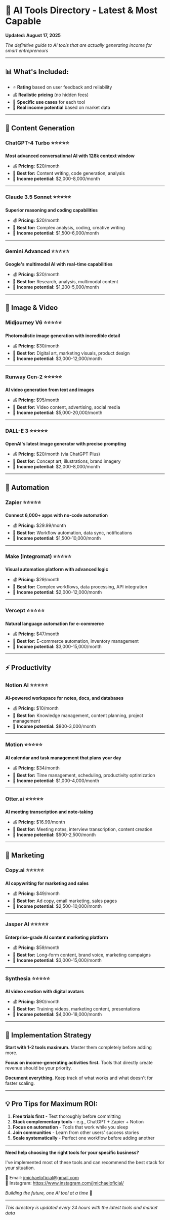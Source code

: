 # 🤖 AI Tools Directory - Latest & Most Capable

**Updated: August 17, 2025**

*The definitive guide to AI tools that are actually generating income for smart entrepreneurs*

---

## 📊 What's Included:
- ⭐ **Rating** based on user feedback and reliability
- 💰 **Realistic pricing** (no hidden fees)
- 🎯 **Specific use cases** for each tool
- 💸 **Real income potential** based on market data

---

## 📝 Content Generation

### ChatGPT-4 Turbo ⭐⭐⭐⭐⭐

**Most advanced conversational AI with 128k context window**

- 💰 **Pricing:** $20/month
- 🎯 **Best for:** Content writing, code generation, analysis
- 💸 **Income potential:** $2,000-8,000/month

---

### Claude 3.5 Sonnet ⭐⭐⭐⭐⭐

**Superior reasoning and coding capabilities**

- 💰 **Pricing:** $20/month
- 🎯 **Best for:** Complex analysis, coding, creative writing
- 💸 **Income potential:** $1,500-6,000/month

---

### Gemini Advanced ⭐⭐⭐⭐⭐

**Google's multimodal AI with real-time capabilities**

- 💰 **Pricing:** $20/month
- 🎯 **Best for:** Research, analysis, multimodal content
- 💸 **Income potential:** $1,200-5,000/month

---

## 🎨 Image & Video

### Midjourney V6 ⭐⭐⭐⭐⭐

**Photorealistic image generation with incredible detail**

- 💰 **Pricing:** $30/month
- 🎯 **Best for:** Digital art, marketing visuals, product design
- 💸 **Income potential:** $3,000-12,000/month

---

### Runway Gen-2 ⭐⭐⭐⭐⭐

**AI video generation from text and images**

- 💰 **Pricing:** $95/month
- 🎯 **Best for:** Video content, advertising, social media
- 💸 **Income potential:** $5,000-20,000/month

---

### DALL-E 3 ⭐⭐⭐⭐⭐

**OpenAI's latest image generator with precise prompting**

- 💰 **Pricing:** $20/month (via ChatGPT Plus)
- 🎯 **Best for:** Concept art, illustrations, brand imagery
- 💸 **Income potential:** $2,000-8,000/month

---

## 🤖 Automation

### Zapier ⭐⭐⭐⭐⭐

**Connect 6,000+ apps with no-code automation**

- 💰 **Pricing:** $29.99/month
- 🎯 **Best for:** Workflow automation, data sync, notifications
- 💸 **Income potential:** $1,500-10,000/month

---

### Make (Integromat) ⭐⭐⭐⭐⭐

**Visual automation platform with advanced logic**

- 💰 **Pricing:** $29/month
- 🎯 **Best for:** Complex workflows, data processing, API integration
- 💸 **Income potential:** $2,000-12,000/month

---

### Vercept ⭐⭐⭐⭐⭐

**Natural language automation for e-commerce**

- 💰 **Pricing:** $47/month
- 🎯 **Best for:** E-commerce automation, inventory management
- 💸 **Income potential:** $3,000-15,000/month

---

## ⚡ Productivity

### Notion AI ⭐⭐⭐⭐⭐

**AI-powered workspace for notes, docs, and databases**

- 💰 **Pricing:** $10/month
- 🎯 **Best for:** Knowledge management, content planning, project management
- 💸 **Income potential:** $800-3,000/month

---

### Motion ⭐⭐⭐⭐⭐

**AI calendar and task management that plans your day**

- 💰 **Pricing:** $34/month
- 🎯 **Best for:** Time management, scheduling, productivity optimization
- 💸 **Income potential:** $1,000-4,000/month

---

### Otter.ai ⭐⭐⭐⭐⭐

**AI meeting transcription and note-taking**

- 💰 **Pricing:** $16.99/month
- 🎯 **Best for:** Meeting notes, interview transcription, content creation
- 💸 **Income potential:** $500-2,500/month

---

## 📢 Marketing

### Copy.ai ⭐⭐⭐⭐⭐

**AI copywriting for marketing and sales**

- 💰 **Pricing:** $49/month
- 🎯 **Best for:** Ad copy, email marketing, sales pages
- 💸 **Income potential:** $2,500-10,000/month

---

### Jasper AI ⭐⭐⭐⭐⭐

**Enterprise-grade AI content marketing platform**

- 💰 **Pricing:** $59/month
- 🎯 **Best for:** Long-form content, brand voice, marketing campaigns
- 💸 **Income potential:** $3,000-15,000/month

---

### Synthesia ⭐⭐⭐⭐⭐

**AI video creation with digital avatars**

- 💰 **Pricing:** $90/month
- 🎯 **Best for:** Training videos, marketing content, presentations
- 💸 **Income potential:** $4,000-18,000/month

---


## 🚀 Implementation Strategy

**Start with 1-2 tools maximum.** Master them completely before adding more.

**Focus on income-generating activities first.** Tools that directly create revenue should be your priority.

**Document everything.** Keep track of what works and what doesn't for faster scaling.

---

## 💡 Pro Tips for Maximum ROI:

1. **Free trials first** - Test thoroughly before committing
2. **Stack complementary tools** - e.g., ChatGPT + Zapier + Notion
3. **Focus on automation** - Tools that work while you sleep
4. **Join communities** - Learn from other users' success stories
5. **Scale systematically** - Perfect one workflow before adding another

---

**Need help choosing the right tools for your specific business?**

I've implemented most of these tools and can recommend the best stack for your situation.

📧 Email: jmichaeloficial@gmail.com  
📱 Instagram: https://www.instagram.com/jmichaeloficial/

*Building the future, one AI tool at a time* 🌟

---

*This directory is updated every 24 hours with the latest tools and market data*